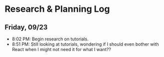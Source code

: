 # Research & Planning Log
## Friday, 09/23

* 8:02 PM: Begin research on tutorials.
* 8:51 PM: Still looking at tutorials, wondering if I should even bother with React when I might not need it for what I want??
